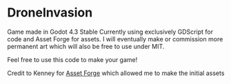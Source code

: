 # DroneInvasion
Game made in Godot 4.3 Stable
Currently using exclusively GDScript for code and Asset Forge for assets. I will eventually make or commission more permanent art which will also be free to use under MIT.

Feel free to use this code to make your game!

Credit to Kenney for [Asset Forge](https://kenney.nl/tools/asset-forge) which allowed me to make the initial assets

